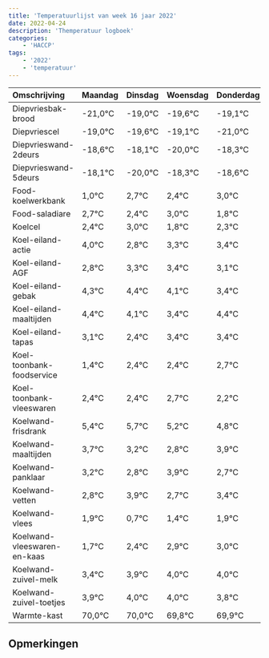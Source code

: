```yaml
---
title: 'Temperatuurlijst van week 16 jaar 2022'
date: 2022-04-24
description: 'Themperatuur logboek'
categories:
    - 'HACCP'
tags:
    - '2022'
    - 'temperatuur'
---
```

|Omschrijving|Maandag|Dinsdag|Woensdag|Donderdag|Vrijdag|Zaterdag|Zondag|
|:---|:---|:---|:---|:---|:---|:---|:---|
|Diepvriesbak-brood|-21,0°C|-19,0°C|-19,6°C|-19,1°C|-21,0°C|-19,3°C|-19,6°C|
|Diepvriescel|-19,0°C|-19,6°C|-19,1°C|-21,0°C|-19,3°C|-19,6°C|-19,0°C|
|Diepvrieswand-2deurs|-18,6°C|-18,1°C|-20,0°C|-18,3°C|-18,6°C|-18,0°C|-19,2°C|
|Diepvrieswand-5deurs|-18,1°C|-20,0°C|-18,3°C|-18,6°C|-18,0°C|-19,2°C|-18,7°C|
|Food-koelwerkbank|1,0°C|2,7°C|2,4°C|3,0°C|1,8°C|2,3°C|2,4°C|
|Food-saladiare|2,7°C|2,4°C|3,0°C|1,8°C|2,3°C|2,4°C|2,1°C|
|Koelcel|2,4°C|3,0°C|1,8°C|2,3°C|2,4°C|2,1°C|1,4°C|
|Koel-eiland-actie|4,0°C|2,8°C|3,3°C|3,4°C|3,1°C|2,4°C|3,4°C|
|Koel-eiland-AGF|2,8°C|3,3°C|3,4°C|3,1°C|2,4°C|3,4°C|3,4°C|
|Koel-eiland-gebak|4,3°C|4,4°C|4,1°C|3,4°C|4,4°C|4,4°C|4,7°C|
|Koel-eiland-maaltijden|4,4°C|4,1°C|3,4°C|4,4°C|4,4°C|4,7°C|4,2°C|
|Koel-eiland-tapas|3,1°C|2,4°C|3,4°C|3,4°C|3,7°C|3,2°C|2,8°C|
|Koel-toonbank-foodservice|1,4°C|2,4°C|2,4°C|2,7°C|2,2°C|1,8°C|2,9°C|
|Koel-toonbank-vleeswaren|2,4°C|2,4°C|2,7°C|2,2°C|1,8°C|2,9°C|1,7°C|
|Koelwand-frisdrank|5,4°C|5,7°C|5,2°C|4,8°C|5,9°C|4,7°C|5,4°C|
|Koelwand-maaltijden|3,7°C|3,2°C|2,8°C|3,9°C|2,7°C|3,4°C|3,9°C|
|Koelwand-panklaar|3,2°C|2,8°C|3,9°C|2,7°C|3,4°C|3,9°C|4,0°C|
|Koelwand-vetten|2,8°C|3,9°C|2,7°C|3,4°C|3,9°C|4,0°C|4,0°C|
|Koelwand-vlees|1,9°C|0,7°C|1,4°C|1,9°C|2,0°C|2,0°C|1,8°C|
|Koelwand-vleeswaren-en-kaas|1,7°C|2,4°C|2,9°C|3,0°C|3,0°C|2,8°C|2,9°C|
|Koelwand-zuivel-melk|3,4°C|3,9°C|4,0°C|4,0°C|3,8°C|3,9°C|3,4°C|
|Koelwand-zuivel-toetjes|3,9°C|4,0°C|4,0°C|3,8°C|3,9°C|3,4°C|2,7°C|
|Warmte-kast|70,0°C|70,0°C|69,8°C|69,9°C|69,4°C|68,7°C|69,9°C|

## Opmerkingen


